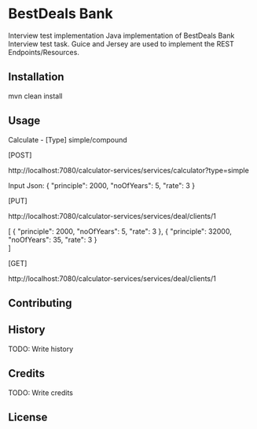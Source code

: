# BestDeals Bank

Interview test implementation
Java implementation of BestDeals Bank Interview test task. Guice and Jersey are used to implement the REST Endpoints/Resources.

## Installation

mvn clean install

## Usage

Calculate - [Type] simple/compound

[POST]

http://localhost:7080/calculator-services/services/calculator?type=simple

Input Json:
{
  "principle": 2000,
  "noOfYears": 5,
  "rate": 3
}

[PUT]

http://localhost:7080/calculator-services/services/deal/clients/1

[
   {
 	"principle": 2000,
 	"noOfYears": 5,
 	"rate": 3
   },
   {
     "principle": 32000,
     "noOfYears": 35,
     "rate": 3
   }  
 ]

[GET]

http://localhost:7080/calculator-services/services/deal/clients/1

## Contributing

## History

TODO: Write history

## Credits

TODO: Write credits

## License
